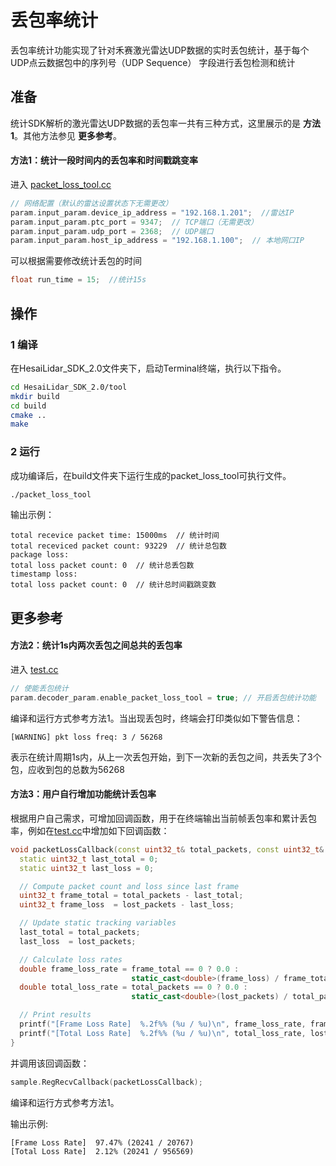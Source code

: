 # 丢包率统计
丢包率统计功能实现了针对禾赛激光雷达UDP数据的实时丢包统计，基于每个UDP点云数据包中的序列号（UDP Sequence） 字段进行丢包检测和统计


## 准备
统计SDK解析的激光雷达UDP数据的丢包率一共有三种方式，这里展示的是 **方法1**。其他方法参见 **更多参考**。

#### 方法1：统计一段时间内的丢包率和时间戳跳变率
进入 [packet_loss_tool.cc](../tool/packet_loss_tool.cc)
```cpp
// 网络配置（默认的雷达设置状态下无需更改）
param.input_param.device_ip_address = "192.168.1.201";  //雷达IP
param.input_param.ptc_port = 9347;  // TCP端口（无需更改）
param.input_param.udp_port = 2368;  // UDP端口
param.input_param.host_ip_address = "192.168.1.100";  // 本地网口IP
```

可以根据需要修改统计丢包的时间
```cpp
float run_time = 15;  //统计15s
```


## 操作
### 1 编译
在HesaiLidar_SDK_2.0文件夹下，启动Terminal终端，执行以下指令。
```bash
cd HesaiLidar_SDK_2.0/tool
mkdir build
cd build
cmake ..
make
```

### 2 运行
成功编译后，在build文件夹下运行生成的packet_loss_tool可执行文件。
```bash
./packet_loss_tool
```
输出示例：
```log
total recevice packet time: 15000ms  // 统计时间
total receviced packet count: 93229  // 统计总包数
package loss: 
total loss packet count: 0  // 统计总丢包数  
timestamp loss: 
total loss packet count: 0  // 统计总时间戳跳变数
```


## 更多参考
#### 方法2：统计1s内两次丢包之间总共的丢包率
进入 [test.cc](../test/test.cc)
```cpp
// 使能丢包统计
param.decoder_param.enable_packet_loss_tool = true; // 开启丢包统计功能
```
编译和运行方式参考方法1。当出现丢包时，终端会打印类似如下警告信息：
```log
[WARNING] pkt loss freq: 3 / 56268
```
表示在统计周期1s内，从上一次丢包开始，到下一次新的丢包之间，共丢失了3个包，应收到包的总数为56268

#### 方法3：用户自行增加功能统计丢包率
根据用户自己需求，可增加回调函数，用于在终端输出当前帧丢包率和累计丢包率，例如在[test.cc](../test/test.cc)中增加如下回调函数：
```cpp
void packetLossCallback(const uint32_t& total_packets, const uint32_t& lost_packets) {
  static uint32_t last_total = 0;
  static uint32_t last_loss = 0;

  // Compute packet count and loss since last frame
  uint32_t frame_total = total_packets - last_total;
  uint32_t frame_loss  = lost_packets - last_loss;

  // Update static tracking variables
  last_total = total_packets;
  last_loss  = lost_packets;

  // Calculate loss rates
  double frame_loss_rate = frame_total == 0 ? 0.0 :
                           static_cast<double>(frame_loss) / frame_total * 100.0;
  double total_loss_rate = total_packets == 0 ? 0.0 :
                           static_cast<double>(lost_packets) / total_packets * 100.0;

  // Print results
  printf("[Frame Loss Rate]  %.2f%% (%u / %u)\n", frame_loss_rate, frame_loss, frame_total);
  printf("[Total Loss Rate]  %.2f%% (%u / %u)\n", total_loss_rate, lost_packets, total_packets);
}
```
并调用该回调函数：
```cpp
sample.RegRecvCallback(packetLossCallback);
```
编译和运行方式参考方法1。

输出示例:
```log
[Frame Loss Rate]  97.47% (20241 / 20767)
[Total Loss Rate]  2.12% (20241 / 956569)
```
